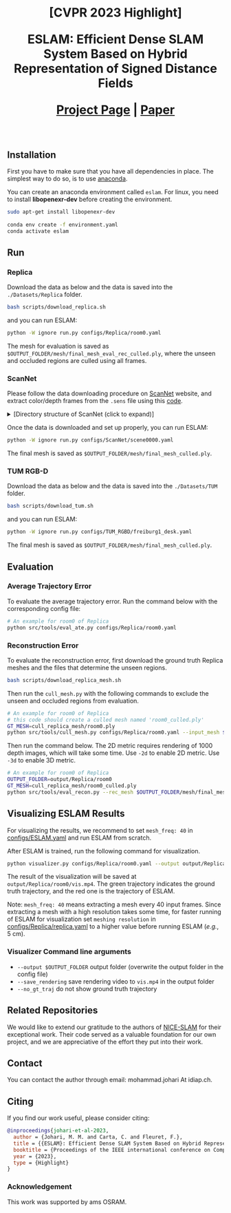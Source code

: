 <h1 align="center">
[CVPR 2023 Highlight]

ESLAM: Efficient Dense SLAM System Based on Hybrid Representation of Signed Distance Fields

[Project Page](https://www.idiap.ch/paper/eslam/) | [Paper](https://arxiv.org/abs/2211.11704)
</h1>

<br>

## Installation

First you have to make sure that you have all dependencies in place.
The simplest way to do so, is to use [anaconda](https://www.anaconda.com/). 

You can create an anaconda environment called `eslam`. For linux, you need to install **libopenexr-dev** before creating the environment.
```bash
sudo apt-get install libopenexr-dev
    
conda env create -f environment.yaml
conda activate eslam
```

## Run

### Replica
Download the data as below and the data is saved into the `./Datasets/Replica` folder.
```bash
bash scripts/download_replica.sh
```
and you can run ESLAM:
```bash
python -W ignore run.py configs/Replica/room0.yaml
```
The mesh for evaluation is saved as `$OUTPUT_FOLDER/mesh/final_mesh_eval_rec_culled.ply`, where the unseen and occluded regions are culled using all frames.


### ScanNet
Please follow the data downloading procedure on [ScanNet](http://www.scan-net.org/) website, and extract color/depth frames from the `.sens` file using this [code](https://github.com/ScanNet/ScanNet/blob/master/SensReader/python/reader.py).

<details>
  <summary>[Directory structure of ScanNet (click to expand)]</summary>
  
  DATAROOT is `./Datasets` by default. If a sequence (`sceneXXXX_XX`) is stored in other places, please change the `input_folder` path in the config file or in the command line.

```
  DATAROOT
  └── scannet
      └── scans
          └── scene0000_00
              └── frames
                  ├── color
                  │   ├── 0.jpg
                  │   ├── 1.jpg
                  │   ├── ...
                  │   └── ...
                  ├── depth
                  │   ├── 0.png
                  │   ├── 1.png
                  │   ├── ...
                  │   └── ...
                  ├── intrinsic
                  └── pose
                      ├── 0.txt
                      ├── 1.txt
                      ├── ...
                      └── ...

```
</details>

Once the data is downloaded and set up properly, you can run ESLAM:
```bash
python -W ignore run.py configs/ScanNet/scene0000.yaml
```
The final mesh is saved as `$OUTPUT_FOLDER/mesh/final_mesh_culled.ply`.

### TUM RGB-D
Download the data as below and the data is saved into the `./Datasets/TUM` folder.
```bash
bash scripts/download_tum.sh
```
and you can run ESLAM:
```bash
python -W ignore run.py configs/TUM_RGBD/freiburg1_desk.yaml
```
The final mesh is saved as `$OUTPUT_FOLDER/mesh/final_mesh_culled.ply`.

## Evaluation

### Average Trajectory Error
To evaluate the average trajectory error. Run the command below with the corresponding config file:
```bash
# An example for room0 of Replica
python src/tools/eval_ate.py configs/Replica/room0.yaml
```

### Reconstruction Error
To evaluate the reconstruction error, first download the ground truth Replica meshes and the files that determine the unseen regions.
```bash
bash scripts/download_replica_mesh.sh
```
Then run the `cull_mesh.py` with the following commands to exclude the unseen and occluded regions from evaluation.
```bash
# An example for room0 of Replica
# this code should create a culled mesh named 'room0_culled.ply'
GT_MESH=cull_replica_mesh/room0.ply
python src/tools/cull_mesh.py configs/Replica/room0.yaml --input_mesh $GT_MESH
```

Then run the command below. The 2D metric requires rendering of 1000 depth images, which will take some time. Use `-2d` to enable 2D metric. Use `-3d` to enable 3D metric.
```bash
# An example for room0 of Replica
OUTPUT_FOLDER=output/Replica/room0
GT_MESH=cull_replica_mesh/room0_culled.ply
python src/tools/eval_recon.py --rec_mesh $OUTPUT_FOLDER/mesh/final_mesh_eval_rec_culled.ply --gt_mesh $GT_MESH -2d -3d
```

## Visualizing ESLAM Results
For visualizing the results, we recommend to set `mesh_freq: 40` in [configs/ESLAM.yaml](configs/ESLAM.yaml) and run ESLAM from scratch.

After ESLAM is trained, run the following command for visualization.

```bash
python visualizer.py configs/Replica/room0.yaml --output output/Replica/room0 --save_rendering
```
The result of the visualization will be saved at `output/Replica/room0/vis.mp4`. The green trajectory indicates the ground truth trajectory, and the red one is the trajectory of ESLAM.

Note: `mesh_freq: 40` means extracting a mesh every 40 input frames. Since extracting a mesh with a high resolution takes some time, for faster running of ESLAM for visualization set `meshing resolution` in [configs/Replica/replica.yaml](configs/Replica/replica.yaml) to a higher value before running ESLAM (*e.g.*, 5 cm).

### Visualizer Command line arguments
- `--output $OUTPUT_FOLDER` output folder (overwrite the output folder in the config file)  
- `--save_rendering` save rendering video to `vis.mp4` in the output folder
- `--no_gt_traj` do not show ground truth trajectory

## Related Repositories
We would like to extend our gratitude to the authors of [NICE-SLAM](https://github.com/cvg/nice-slam) for their 
exceptional work. Their code served as a valuable foundation for our own project, and we are appreciative of the 
effort they put into their work.

## Contact
You can contact the author through email: mohammad.johari At idiap.ch.

## Citing
If you find our work useful, please consider citing:
```BibTeX
@inproceedings{johari-et-al-2023,
  author = {Johari, M. M. and Carta, C. and Fleuret, F.},
  title = {{ESLAM}: Efficient Dense SLAM System Based on Hybrid Representation of Signed Distance Fields},
  booktitle = {Proceedings of the IEEE international conference on Computer Vision and Pattern Recognition (CVPR)},
  year = {2023},
  type = {Highlight}
}
```

### Acknowledgement
This work was supported by ams OSRAM.